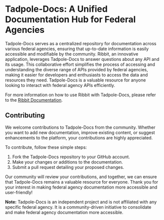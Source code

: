 # Tadpole-Docs: A Unified Documentation Hub for Federal Agencies

Tadpole-Docs serves as a centralized repository for documentation across various federal agencies, ensuring that up-to-date information is easily accessible and modifiable by the community. Ribbit, an innovative application, leverages Tadpole-Docs to answer questions about any API and its usage. This collaborative effort simplifies the process of accessing and understanding the diverse range of APIs provided by federal agencies, making it easier for developers and enthusiasts to access the data and resources they need. Tadpole-Docs is a valuable resource for anyone looking to interact with federal agency APIs efficiently.

For more information on how to use Ribbit with Tadpole-Docs, please refer to the [Ribbit Documentation](https://github.com/Crazzygamerr/ribbit).

## Contributing
We welcome contributions to Tadpole-Docs from the community. Whether you want to add new documentation, improve existing content, or suggest enhancements to the platform, your contributions are highly appreciated.

To contribute, follow these simple steps:

1. Fork the Tadpole-Docs repository to your GitHub account.
2. Make your changes or additions to the documentation.
3. Submit a pull request detailing your proposed changes.

Our community will review your contributions, and together, we can ensure that Tadpole-Docs remains a valuable resource for everyone. Thank you for your interest in making federal agency documentation more accessible and user-friendly!

**Note:** Tadpole-Docs is an independent project and is not affiliated with any specific federal agency. It is a community-driven initiative to consolidate and make federal agency documentation more accessible.